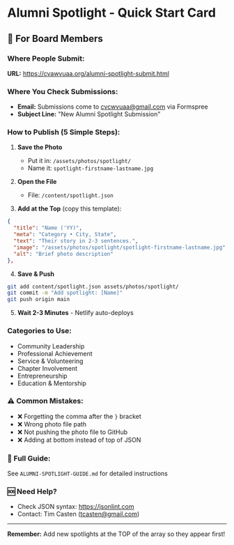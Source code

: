 # Alumni Spotlight - Quick Start Card

## 🎯 For Board Members

### Where People Submit:
**URL:** https://cvawvuaa.org/alumni-spotlight-submit.html

### Where You Check Submissions:
- **Email:** Submissions come to cvcwvuaa@gmail.com via Formspree
- **Subject Line:** "New Alumni Spotlight Submission"

### How to Publish (5 Simple Steps):

1. **Save the Photo**
   - Put it in: `/assets/photos/spotlight/`
   - Name it: `spotlight-firstname-lastname.jpg`

2. **Open the File**
   - File: `/content/spotlight.json`

3. **Add at the Top** (copy this template):
```json
{
  "title": "Name ('YY)",
  "meta": "Category • City, State",
  "text": "Their story in 2-3 sentences.",
  "image": "/assets/photos/spotlight/spotlight-firstname-lastname.jpg",
  "alt": "Brief photo description"
},
```

4. **Save & Push**
```bash
git add content/spotlight.json assets/photos/spotlight/
git commit -m "Add spotlight: [Name]"
git push origin main
```

5. **Wait 2-3 Minutes** - Netlify auto-deploys

### Categories to Use:
- Community Leadership
- Professional Achievement
- Service & Volunteering
- Chapter Involvement
- Entrepreneurship
- Education & Mentorship

### ⚠️ Common Mistakes:
- ❌ Forgetting the comma after the `}` bracket
- ❌ Wrong photo file path
- ❌ Not pushing the photo file to GitHub
- ❌ Adding at bottom instead of top of JSON

### 📖 Full Guide:
See `ALUMNI-SPOTLIGHT-GUIDE.md` for detailed instructions

### 🆘 Need Help?
- Check JSON syntax: https://jsonlint.com
- Contact: Tim Casten (tcasten@gmail.com)

---

**Remember:** Add new spotlights at the TOP of the array so they appear first!
